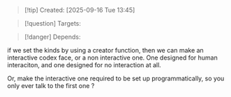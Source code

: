 
>[!tip] Created: [2025-09-16 Tue 13:45]

>[!question] Targets: 

>[!danger] Depends: 

if we set the kinds by using a creator function, then we can make an interactive codex face, or a non interactive one.  One designed for human interaciton, and one designed for no interaction at all.

Or, make the interactive one required to be set up programmatically, so you only ever talk to the first one ?